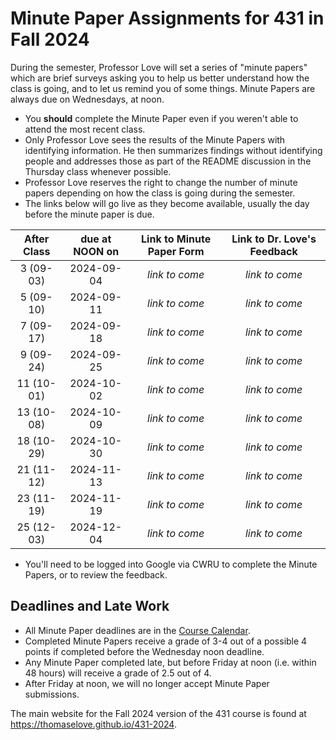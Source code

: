 # Minute Paper Assignments for 431 in Fall 2024

During the semester, Professor Love will set a series of "minute papers" which are brief surveys asking you to help us better understand how the class is going, and to let us remind you of some things. Minute Papers are always due on Wednesdays, at noon.

- You **should** complete the Minute Paper even if you weren't able to attend the most recent class.
- Only Professor Love sees the results of the Minute Papers with identifying information. He then summarizes findings without identifying people and addresses those as part of the README discussion in the Thursday class whenever possible.
- Professor Love reserves the right to change the number of minute papers depending on how the class is going during the semester.
- The links below will go live as they become available, usually the day before the minute paper is due.

<div align="center">
  
After Class | due at NOON on | Link to Minute Paper Form | Link to Dr. Love's Feedback
:----------: | :------: | :---------------------: | :--------------------------:
3 (09-03) | 2024-09-04 | *link to come* | *link to come*
5 (09-10) | 2024-09-11 | *link to come* | *link to come*
7 (09-17) | 2024-09-18 | *link to come* | *link to come*
9 (09-24) | 2024-09-25 | *link to come* | *link to come*
11 (10-01) | 2024-10-02 | *link to come* | *link to come*
13 (10-08) | 2024-10-09 | *link to come* | *link to come*
18 (10-29) | 2024-10-30 | *link to come* | *link to come*
21 (11-12) | 2024-11-13 | *link to come* | *link to come*
23 (11-19) | 2024-11-19 | *link to come* | *link to come*
25 (12-03) | 2024-12-04 | *link to come* | *link to come*

</div>

- You'll need to be logged into Google via CWRU to complete the Minute Papers, or to review the feedback.

## Deadlines and Late Work

- All Minute Paper deadlines are in the [Course Calendar](https://thomaselove.github.io/431-2024/calendar.html).
- Completed Minute Papers receive a grade of 3-4 out of a possible 4 points if completed before the Wednesday noon deadline.
- Any Minute Paper completed late, but before Friday at noon (i.e. within 48 hours) will receive a grade of 2.5 out of 4.
- After Friday at noon, we will no longer accept Minute Paper submissions.

The main website for the Fall 2024 version of the 431 course is found at <https://thomaselove.github.io/431-2024>.
